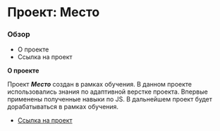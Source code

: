 # Проект: Место

### Обзор
* О проекте
* Ссылка на проект


**О проекте**

Проект *__Место__* создан в рамках обучения. В данном проекте использовались знания по адаптивной верстке проекта. Впервые применены полученные навыки по JS. В дальнейшем проект будет дорабатываться в рамках обучения.


* [Ссылка на проект](https://lexeyan.github.io/mesto/)
